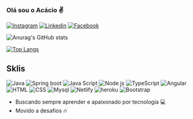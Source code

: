 ### Olá sou o Acácio ✌️
[![Instagram](https://img.shields.io/badge/Instagram-E4405F?style=for-the-badge&logo=instagram&logoColor=white)](https://www.instagram.com/acacio_silva94/)
[![Linkedin](https://img.shields.io/badge/LinkedIn-0077B5?style=for-the-badge&logo=linkedin&logoColor=white)](https://www.linkedin.com/in/francisco-acacio/)
[![Facebook](https://img.shields.io/badge/Facebook-1877F2?style=for-the-badge&logo=facebook&logoColor=white)](https://www.facebook.com/acacio.silva.37)


![Anurag's GitHub stats](https://github-readme-stats.vercel.app/api?username=acacio-silva&show_icons=true&theme=dark)

[![Top Langs](https://github-readme-stats.vercel.app/api/top-langs/?username=acacio-silva)](https://github.com/anuraghazra/github-readme-stats)


## Sklis


<div style="display: inline_block">
<img alt="Java" src="https://img.shields.io/badge/Java-ED8B00?style=for-the-badge&logo=java&logoColor=white" />
<img alt="Spring boot" src="https://img.shields.io/badge/Spring-6DB33F?style=for-the-badge&logo=spring&logoColor=white" />
<img alt="Java Script" src="https://img.shields.io/badge/JavaScript-F7DF1E?style=for-the-badge&logo=javascript&logoColor=black" />
<img alt="Node js" src="https://img.shields.io/badge/Node.js-43853D?style=for-the-badge&logo=node.js&logoColor=white" />
<img alt="TypeScript" src="https://img.shields.io/badge/TypeScript-007ACC?style=for-the-badge&logo=typescript&logoColor=white" />
<img alt="Angular" src="https://img.shields.io/badge/Angular-DD0031?style=for-the-badge&logo=angular&logoColor=white" />
<img alt="" src="https://img.shields.io/badge/React-20232A?style=for-the-badge&logo=react&logoColor=61DAFB" />
<img alt="HTML" src="https://img.shields.io/badge/HTML5-E34F26?style=for-the-badge&logo=html5&logoColor=white" />
<img alt="CSS" src="https://img.shields.io/badge/CSS3-1572B6?style=for-the-badge&logo=css3&logoColor=white" />
<img alt="Mysql" src="https://img.shields.io/badge/MySQL-00000F?style=for-the-badge&logo=mysql&logoColor=white" />
<img alt="Netlify" src="https://img.shields.io/badge/Netlify-00C7B7?style=for-the-badge&logo=netlify&logoColor=white" />
<img alt="heroku" src="https://img.shields.io/badge/Heroku-430098?style=for-the-badge&logo=heroku&logoColor=white" />
<img alt="Bootstrap" src="https://img.shields.io/badge/Bootstrap-563D7C?style=for-the-badge&logo=bootstrap&logoColor=white" />
</div>

 - Buscando sempre aprender e apaixonado por tecnologia 💻
 - Movido a desafios 🔥
